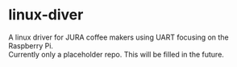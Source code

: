 # linux-diver
A linux driver for JURA coffee makers using UART focusing on the Raspberry Pi.  
Currently only a placeholder repo. This will be filled in the future.
